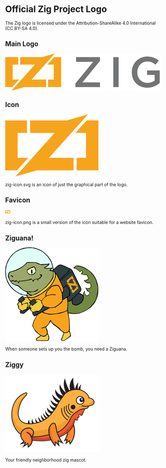 # Official Zig Project Logo

The Zig logo is licensed under the Attribution-ShareAlike 4.0 International
(CC BY-SA 4.0).

## Main Logo

![zig-logo.svg](zig-logo.svg)

## Icon

![zig-icon.svg](zig-icon.svg)

zig-icon.svg is an icon of just the graphical part of the logo.

## Favicon

![zig-favicon.png](zig-favicon.png)

zig-icon.png is a small version of the icon suitable for a website favicon.

## Ziguana!

<img src="ziguana.svg" width="300">

When someone sets up you the bomb, you need a Ziguana.


## Ziggy

<img src="ziggy.svg" width="300">

Your friendly neighborhood zig mascot.